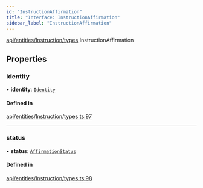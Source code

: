 ```yaml
---
id: "InstructionAffirmation"
title: "Interface: InstructionAffirmation"
sidebar_label: "InstructionAffirmation"
---
```


[api/entities/Instruction/types](../../../../../../modules/API/Entities/Instruction/Types/Types.md).InstructionAffirmation

## Properties

### identity

• **identity**: [`Identity`](../../../../../../classes/API/Entities/Identity/Identity.md)

#### Defined in

[api/entities/Instruction/types.ts:97](https://github.com/PolymeshAssociation/polymesh-sdk/blob/49a0066c3/src/api/entities/Instruction/types.ts#L97)

___

### status

• **status**: [`AffirmationStatus`](../../../../../../enums/API/Entities/Instruction/Types/AffirmationStatus/AffirmationStatus.md)

#### Defined in

[api/entities/Instruction/types.ts:98](https://github.com/PolymeshAssociation/polymesh-sdk/blob/49a0066c3/src/api/entities/Instruction/types.ts#L98)
